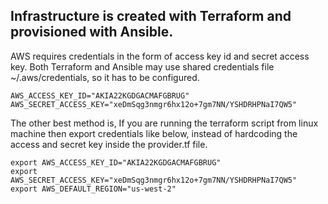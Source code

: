 ## Infrastructure is created with Terraform and provisioned with Ansible.

AWS requires credentials in the form of access key id and secret access key. Both Terraform and Ansible may use shared credentials file ~/.aws/credentials, so it has to be configured.

    AWS_ACCESS_KEY_ID="AKIA22KGDGACMAFGBRUG"
    AWS_SECRET_ACCESS_KEY="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"

The other best method is, If you are running the terraform script from linux machine then export credentials like below, instead of hardcoding the access and secret key inside the provider.tf file.

    export AWS_ACCESS_KEY_ID="AKIA22KGDGACMAFGBRUG"
    export AWS_SECRET_ACCESS_KEY="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"
    export AWS_DEFAULT_REGION="us-west-2"

